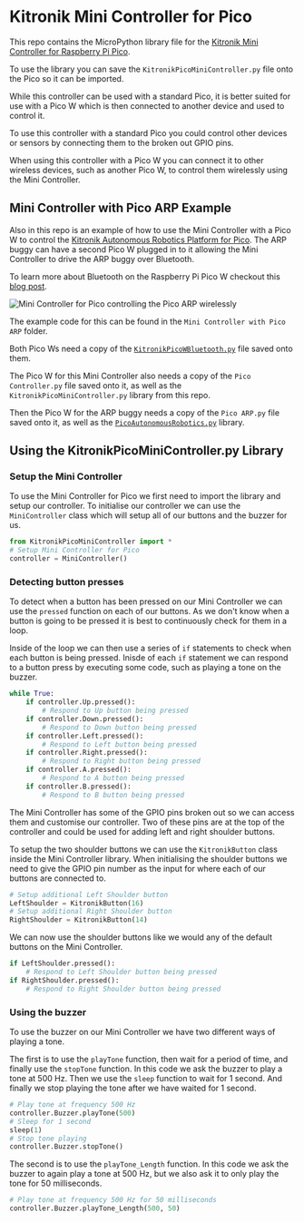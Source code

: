 # Kitronik Mini Controller for Pico
This repo contains the MicroPython library file for the [Kitronik Mini Controller for Raspberry Pi Pico](https://kitronik.co.uk/5353).

To use the library you can save the `KitronikPicoMiniController.py` file onto the Pico so it can be imported.

While this controller can be used with a standard Pico, it is better suited for use with a Pico W which is then connected to another device and used to control it.

To use this controller with a standard Pico you could control other devices or sensors by connecting them to the broken out GPIO pins.

When using this controller with a Pico W you can connect it to other wireless devices, such as another Pico W, to control them wirelessly using the Mini Controller.

## Mini Controller with Pico ARP Example
Also in this repo is an example of how to use the Mini Controller with a Pico W to control the [Kitronik Autonomous Robotics Platform for Pico](https://kitronik.co.uk/5335). The ARP buggy can have a second Pico W plugged in to it allowing the Mini Controller to drive the ARP buggy over Bluetooth.

To learn more about Bluetooth on the Raspberry Pi Pico W checkout this [blog post](https://kitronik.co.uk/blogs/resources/the-raspberry-pi-pico-w-now-has-bluetooth-connectivity).

![Mini Controller for Pico controlling the Pico ARP wirelessly](MiniControllerWithARP.gif)

The example code for this can be found in the `Mini Controller with Pico ARP` folder.

Both Pico Ws need a copy of the [`KitronikPicoWBluetooth.py`](https://github.com/KitronikLtd/Kitronik-Pico-W-Bluetooth-MicroPython/blob/main/KitronikPicoWBluetooth.py) file saved onto them.

The Pico W for this Mini Controller also needs a copy of the `Pico Controller.py` file saved onto it, as well as the `KitronikPicoMiniController.py` library from this repo.

Then the Pico W for the ARP buggy needs a copy of the `Pico ARP.py` file saved onto it, as well as the [`PicoAutonomousRobotics.py`](https://github.com/KitronikLtd/Kitronik-Pico-Autonomous-Robotics-Platform-MicroPython/blob/main/PicoAutonomousRobotics.py) library.

## Using the KitronikPicoMiniController.py Library
### Setup the Mini Controller
To use the Mini Controller for Pico we first need to import the library and setup our controller. To initialise our controller we can use the `MiniController` class which will setup all of our buttons and the buzzer for us.
``` python
from KitronikPicoMiniController import *
# Setup Mini Controller for Pico
controller = MiniController()
```

### Detecting button presses
To detect when a button has been pressed on our Mini Controller we can use the `pressed` function on each of our buttons. As we don't know when a button is going to be pressed it is best to continuously check for them in a loop.

Inside of the loop we can then use a series of `if` statements to check when each button is being pressed. Inisde of each `if` statement we can respond to a button press by executing some code, such as playing a tone on the buzzer.
``` python
while True:
    if controller.Up.pressed():
        # Respond to Up button being pressed
    if controller.Down.pressed():
        # Respond to Down button being pressed
    if controller.Left.pressed():
        # Respond to Left button being pressed
    if controller.Right.pressed():
        # Respond to Right button being pressed
    if controller.A.pressed():
        # Respond to A button being pressed
    if controller.B.pressed():
        # Respond to B button being pressed
```

The Mini Controller has some of the GPIO pins broken out so we can access them and customise our controller. Two of these pins are at the top of the controller and could be used for adding left and right shoulder buttons.

To setup the two shoulder buttons we can use the `KitronikButton` class inside the Mini Controller library. When initialising the shoulder buttons we need to give the GPIO pin number as the input for where each of our buttons are connected to.
``` python
# Setup additional Left Shoulder button
LeftShoulder = KitronikButton(16)
# Setup additional Right Shoulder button
RightShoulder = KitronikButton(14)
```

We can now use the shoulder buttons like we would any of the default buttons on the Mini Controller.
``` python
if LeftShoulder.pressed():
    # Respond to Left Shoulder button being pressed
if RightShoulder.pressed():
    # Respond to Right Shoulder button being pressed
```

### Using the buzzer
To use the buzzer on our Mini Controller we have two different ways of playing a tone.

The first is to use the `playTone` function, then wait for a period of time, and finally use the `stopTone` function. In this code we ask the buzzer to play a tone at 500 Hz. Then we use the `sleep` function to wait for 1 second. And finally we stop playing the tone after we have waited for 1 second.
``` python
# Play tone at frequency 500 Hz
controller.Buzzer.playTone(500)
# Sleep for 1 second
sleep(1)
# Stop tone playing
controller.Buzzer.stopTone()
```

The second is to use the `playTone_Length` function. In this code we ask the buzzer to again play a tone at 500 Hz, but we also ask it to only play the tone for 50 milliseconds.
``` python
# Play tone at frequency 500 Hz for 50 milliseconds
controller.Buzzer.playTone_Length(500, 50)
```

